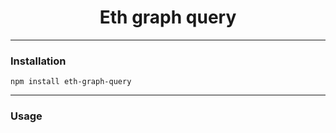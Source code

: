 <h1 align="center">
Eth graph query
</h1>

---

### Installation

```shell
npm install eth-graph-query

```

---

### Usage
